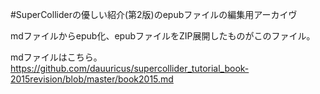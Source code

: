 #SuperColliderの優しい紹介(第2版)のepubファイルの編集用アーカイヴ

mdファイルからepub化、epubファイルをZIP展開したものがこのファイル。

mdファイルはこちら。
https://github.com/dauuricus/supercollider_tutorial_book-2015revision/blob/master/book2015.md
